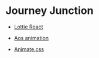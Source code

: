 # Journey Junction

- [ Lottie React](https://www.npmjs.com/package/react-simple-typewriter)

- [Aos animation](https://www.npmjs.com/package/aos)
- [Animate.css](https://animate.style/)


